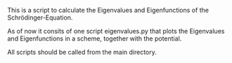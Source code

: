 This is a script to calculate the Eigenvalues and Eigenfunctions of the Schrödinger-Equation.

As of now it consits of one script eigenvalues.py that plots the Eigenvalues and Eigenfunctions in a scheme, together with the potential.

All scripts should be called from the main directory.